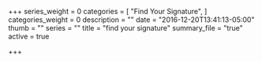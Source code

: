 +++
series_weight = 0
categories = [
  "Find Your Signature",
]
categories_weight = 0
description = ""
date = "2016-12-20T13:41:13-05:00"
thumb = ""
series = ""
title = "find your signature"
summary_file = "true"
active = true

+++
